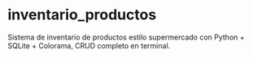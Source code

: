 # inventario_productos
Sistema de inventario de productos estilo supermercado con Python + SQLite + Colorama, CRUD completo en terminal.
